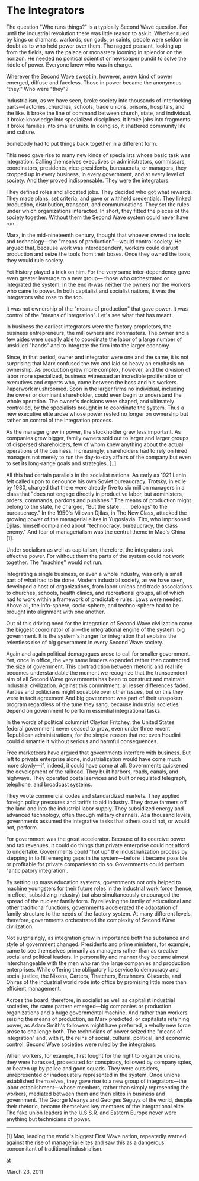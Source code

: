 # The Integrators
The  question "Who runs things?" is a typically Second Wave question. For  until the industrial revolution there was little reason to ask it.  Whether ruled by kings or shamans, warlords, sun gods, or saints, people  were seldom in doubt as to who held power over them. The ragged  peasant, looking up from the fields, saw the palace or monastery looming  in splendor on the horizon. He needed no political scientist or  newspaper pundit to solve the riddle of power. Everyone knew who was in  charge.

Wherever the Second Wave swept in, however, a new kind of  power emerged, diffuse and faceless. Those in power became the  anonymous "they." Who were "they"?

Industrialism, as we have  seen, broke society into thousands of interlocking parts—factories,  churches, schools, trade unions, prisons, hospitals, and the like. It  broke the line of command between church, state, and individual. It  broke knowledge into specialized disciplines. It broke jobs into  fragments. It broke families into smaller units. In doing so, it  shattered community life and culture.

Somebody had to put things back together in a different form.

This  need gave rise to many new kinds of specialists whose basic task was  integration. Calling themselves executives or administrators,  commissars, coordinators, presidents, vice-presidents, bureaucrats,  or managers, they cropped up in every business, in every government, and  at every level of society. And they proved indispensable. They were the  integrators.

They defined roles and allocated jobs. They decided  who got what rewards. They made plans, set criteria, and gave or  withheld credentials. They linked production, distribution, transport,  and communications. They set the rules under which organizations  interacted. In short, they fitted the pieces of the society together.  Without them the Second Wave system could never have run.

Marx,  in the mid-nineteenth century, thought that whoever owned the tools and  technology—the "means of production"—would control society. He argued  that, because work was interdependent, workers could disrupt production  and seize the tools from their boses. Once they owned the tools, they  would rule society.

Yet history played a trick on him. For the  very same inter-dependency gave even greater leverage to a new group—  those who orchestrated or integrated the system. In the end it-was  neither the owners nor the workers who came to power. In both capitalist  and socialist nations, it was the integrators who rose to the top.

It  was not ownership of the "means of production" that gave power. It was  control of the "means of integration". Let's see what that has meant.

In  business the earliest integrators were the factory proprietors, the  business entrepreneurs, the mill owners and ironmasters. The owner and a  few aides were usually able to coordinate the labor of a large number  of unskilled "hands" and to integrate the firm into the larger economy.

Since,  in that period, owner and integrator were one and the same, it is not  surprising that Marx confused the two and laid so heavy an emphasis on  ownership. As production grew more complex, however, and the division of  labor more specialized, business witnessed an incredible proliferation  of executives and experts who, came between the boss and his workers.  Paperwork mushroomed. Soon in the larger firms no individual, including  the owner or dominant shareholder, could even begin to understand the  whole operation. The owner's decisions were shaped, and ultimately  controlled, by the specialists brought in to coordinate the system. Thus  a new executive elite arose whose power rested no longer on ownership  but rather on control of the integration process.

As the manager  grew in power, the stockholder grew less important. As companies grew  bigger, family owners sold out to larger and larger groups of dispersed  shareholders, few of whom knew anything about the actual operations of  the business. Increasingly, shareholders had to rely on hired managers  not merely to run the day-to-day affairs of the company but even to set  its long-range goals and strategies. [..]

All this had certain  parallels in the socialist nations. As early as 1921 Lenin felt called  upon to denounce his own Soviet bureaucracy. Trotsky, in exile by 1930,  charged that there were already five to six million managers in a class  that "does not engage directly in productive labor, but administers,  orders, commands, pardons and punishes." The means of production might  belong to the state, he charged, "But the state . . . 'belongs' to the  bureaucracy." In the 1950's Milovan Djilas, in The New Class, attacked  the growing power of the managerial elites in Yugoslavia. Tito, who  imprisoned Djilas, himself complained about "technocracy, bureaucracy,  the class enemy." And fear of managerialism was the central theme in  Mao's China [1].

Under socialism as well as capitalism,  therefore, the integrators took effective power. For without them the  parts of the system could not work together. The "machine" would not  run.

Integrating a single business, or even a whole industry, was  only a small part of what had to be done. Modern industrial society, as  we  have seen, developed a host of organizations, from labor unions and  trade associations to churches, schools, health clinics, and  recreational groups, all of which had to work within a framework of  predictable rules. Laws were needed. Above all, the info-sphere,  socio-sphere, and techno-sphere had to be brought into alignment with  one another.

Out of this driving need for the integration of  Second Wave civilization came the biggest coordinator of all—the  integrational engine of the system: big government. It is the system's  hunger for integration that explains the relentless rise of big  government in every Second Wave
society.

Again and again  political demagogues arose to call for smaller government. Yet, once in  office, the very same leaders expanded rather than contracted the size  of government. This contradiction between rhetoric and real life becomes  understandable the moment we recognize that the transcendent aim of all  Second Wave governments has been to construct and maintain industrial  civilization. Against this commitment, all lesser differences faded.  Parties and politicians might squabble over other issues, but on this  they were in tacit agreement And big government was part of their  unspoken program regardless of the tune they sang, because industrial  societies depend on government to perform essential integrational tasks.

In  the words of political columnist Clayton Fritchey, the United States  federal government never ceased to grow, even under three recent  Republican administrations, for the simple reason that not even Houdini  could dismantle it without serious and harmful consequences.

Free  marketeers have argued that governments interfere with business. But  left to private enterprise alone, industrialization would have come much  more slowly—if, indeed, it could have come at all. Governments  quickened the development of the railroad. They built harbors, roads,  canals, and highways. They operated postal services and built or  regulated telegraph, telephone, and broadcast systems.

They wrote  commercial codes and standardized markets. They applied foreign policy  pressures and tariffs to aid industry. They drove farmers off the land  and into the industrial labor supply. They subsidized energy and  advanced technology, often through military channels. At a thousand  levels, governments assumed the integrative tasks that others could not,  or would not, perform.

For government was the great accelerator.  Because of its coercive power and tax revenues, it could do things that  private enterprise could not afford to undertake. Governments could  "hot up" the industrialization process by stepping in to fill emerging  gaps in the system—before it became possible or profitable for private  companies to do so. Governments could perform "anticipatory  integration'.

By setting up mass education systems, governments  not only helped to machine youngsters for their future roles in the  industrial work force (hence, in effect, subsidizing industry) but also  simultaneously encouraged the spread of the nuclear family form. By  relieving the family of educational and other traditional functions,  governments accelerated the adaptation of family structure to the needs  of the factory system. At many different levels, therefore, governments  orchestrated the complexity of Second Wave civilization.

Not  surprisingly, as integration grew in importance both the substance and  style of government changed. Presidents and prime ministers, for  example, came to see themselves primarily as managers rather than as  creative social and political leaders. In personality and manner they  became almost interchangeable with the men who ran the large companies  and production enterprises. While offering the obligatory lip service to  democracy and social justice, the Nixons, Carters, Thatchers,  Brezhnevs, Giscards, and Ohiras of the industrial world rode into office  by promising little more than efficient management.

Across the  board, therefore, in socialist as well as capitalist industrial  societies, the same pattern emerged—big companies or production  organizations and a huge governmental machine. And rather than workers  seizing the means of production, as Marx predicted, or capitalists  retaining power, as Adam Smith's followers might have preferred, a  wholly new force arose to challenge both. The technicians of power  seized the "means of integration" and, with it, the reins of social,  cultural, political, and economic control. Second Wave societies were  ruled by the integrators.

When workers, for example, first fought for the right to organize unions, they were harassed, prosecuted for conspiracy, followed by company spies, or beaten up by police and goon squads. They were outsiders, unrepresented or inadequately represented in the system. Once unions established themselves, they gave rise to a new group of integrators—the labor establishment—whose members, rather than simply representing the workers, mediated between them and then elites in business and government. The George Meanys and Georges Seguys of the world, despite their rhetoric, became themselves key members of the integrational elite. The fake union leaders in the U.S.S.R. and Eastern Europe never were anything but technicians of power.

---

[1] Mao, leading the world's  biggest First Wave nation, repeatedly warned  against the rise of  managerial elites and saw this as a dangerous  concomitant of  traditional industrialism.







at

March 23, 2011















